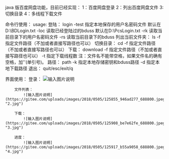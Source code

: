 java 版百度网盘功能，目前已经实现： 
	1：百度网盘登录 
	2：列出百度网盘文件 
	3:切换目录 
	4：多线程下载文件

命令行使用：
	usage:
	登陆： 
		login 
			-test 指定本地保存的用户名密码文件  默认在D:\BDLogin.txt
			-loc 读取已经登陆过的bduss 默认在D:\PcsLogin.txt
			-rk 读取当前目录下的用户名密码文件
			-rs 读取当前目录下的bduss
	列出当前文件夹：
		ls
			-f 指定文件路径（不加或者直接写路径也可以）
	切换目录：
		cd 
			-f 指定文件路径（不加或者直接写路径也可以）
	下载：
		download
			-f 指定文件路径（不加或者直接写路径也可以）
			-t 指定下载线程数
		注：文件名不能带空格，如果文件名的确有空格，加''(单引号)。
	路径：
		path
			-k 指定本地存储密钥和bduss路径
			-d 指定本地下载路径
	退出：
		quit/esc/exit/q
			
界面使用：
        登录：
            ![输入图片说明](https://gitee.com/uploads/images/2018/0505/125537_c413b9cb_688800.jpeg "1.jpg")

        文件列表：
            ![输入图片说明](https://gitee.com/uploads/images/2018/0505/125855_946ad277_688800.jpeg "2.jpg")
       
        下载：
            ![输入图片说明](https://gitee.com/uploads/images/2018/0505/125908_be7e62fe_688800.jpeg "3.jpg")
            
        进度：
            ![输入图片说明](https://gitee.com/uploads/images/2018/0505/125917_b55a9058_688800.jpeg "4.jpg")